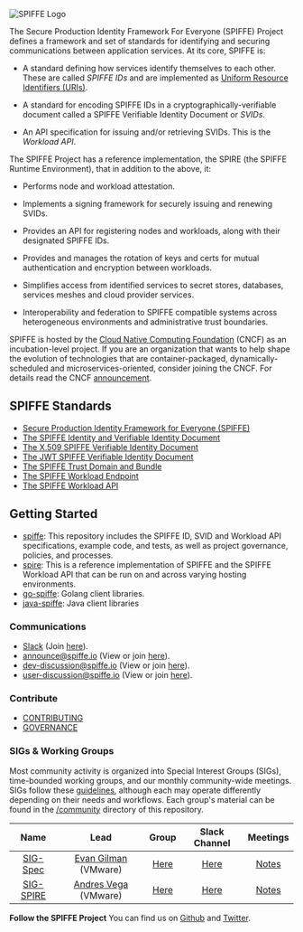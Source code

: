 ![SPIFFE Logo](https://github.com/spiffe/spiffe/blob/master/community/logo/256x1024.png?raw=true)


The Secure Production Identity Framework For Everyone (SPIFFE) Project defines a framework and set of
standards for identifying and securing communications between application services. At its core, SPIFFE is:

* A standard defining how services identify themselves to each other. These are called *SPIFFE IDs* and are implemented as [Uniform Resource Identifiers (URIs)](https://en.wikipedia.org/wiki/Uniform_Resource_Identifier).

* A standard for encoding SPIFFE IDs in a cryptographically-verifiable document called a SPIFFE Verifiable Identity Document or *SVIDs*.

* An API specification for issuing and/or retrieving SVIDs. This is the *Workload API*.

The SPIFFE Project has a reference implementation, the SPIRE (the SPIFFE Runtime Environment), that in addition to the above, it:

* Performs node and workload attestation.

* Implements a signing framework for securely issuing and renewing SVIDs.

* Provides an API for registering nodes and workloads, along with their designated SPIFFE IDs.

* Provides and manages the rotation of keys and certs for mutual authentication and encryption between workloads.

* Simplifies access from identified services to secret stores, databases, services meshes and cloud provider services.

* Interoperability and federation to SPIFFE compatible systems across heterogeneous environments and administrative trust boundaries.

SPIFFE is hosted by the [Cloud Native Computing Foundation](https://cncf.io) (CNCF) as an incubation-level project. If you are an organization that wants to help shape the evolution of technologies that are container-packaged, dynamically-scheduled and microservices-oriented, consider joining the CNCF. For details read the CNCF [announcement](https://www.cncf.io/blog/2020/06/22/toc-approves-spiffe-and-spire-to-incubation/).

## SPIFFE Standards

* [Secure Production Identity Framework for Everyone (SPIFFE)](standards/SPIFFE.md)
* [The SPIFFE Identity and Verifiable Identity Document](standards/SPIFFE-ID.md)
* [The X.509 SPIFFE Verifiable Identity Document](standards/X509-SVID.md)
* [The JWT SPIFFE Verifiable Identity Document](standards/JWT-SVID.md)
* [The SPIFFE Trust Domain and Bundle](standards/SPIFFE_Trust_Domain_and_Bundle.md)
* [The SPIFFE Workload Endpoint](standards/SPIFFE_Workload_Endpoint.md)
* [The SPIFFE Workload API](standards/SPIFFE_Workload_API.md)

## Getting Started

* [spiffe](https://github.com/spiffe/spiffe): This repository includes the SPIFFE ID, SVID and Workload API specifications, example code, and tests, as well as project governance, policies, and processes.    
* [spire](https://github.com/spiffe/spire): This is a reference implementation of SPIFFE and the SPIFFE Workload API that can be run on and across varying hosting environments.
* [go-spiffe](https://github.com/spiffe/go-spiffe/tree/master/v2): Golang client libraries.
* [java-spiffe](https://github.com/spiffe/java-spiffe/tree/v2-api): Java client libraries

### Communications

  * [Slack](https://spiffe.slack.com) (Join [here](https://slack.spiffe.io)).
  * <announce@spiffe.io> (View or join [here](https://groups.google.com/a/spiffe.io/forum/#!forum/announce)).
  * <dev-discussion@spiffe.io> (View or join [here](https://groups.google.com/a/spiffe.io/forum/#!forum/dev-discussion)).
  * <user-discussion@spiffe.io> (View or join [here](https://groups.google.com/a/spiffe.io/forum/#!forum/user-discussion)).

### Contribute

* [CONTRIBUTING](/CONTRIBUTING.md)
* [GOVERNANCE](/GOVERNANCE.md)

### SIGs & Working Groups<a name="sigs"></a>

Most community activity is organized into Special Interest Groups (SIGs), time-bounded working groups, and our monthly community-wide meetings. SIGs follow these [guidelines](GOVERNANCE.md#special-interest-groups-sigs), although each may operate differently depending on their needs and workflows. Each group's material can be found in the [/community](/community) directory of this repository.

| Name | Lead | Group | Slack Channel | Meetings |
|:------:|:-------:|:-------:|:---------------:|:----------:|
| [SIG-Spec](/community/sig-spec/README.md) | [Evan Gilman](https://github.com/evan2645) (VMware) | [Here](https://groups.google.com/a/spiffe.io/forum/#!forum/sig-specification) | [Here](https://spiffe.slack.com/messages/sig-spec) | [Notes](https://docs.google.com/document/d/1p2BbRWN_7z6nkBMj-h1mAJAJxxKqNeFiV4IplZ_wU4c) |
| [SIG-SPIRE](/community/sig-spire/README.md) | [Andres Vega](https://github.com/anvega) (VMware) | [Here](https://groups.google.com/a/spiffe.io/forum/#!forum/sig-spire) | [Here](https://spiffe.slack.com/messages/spire) | [Notes](https://docs.google.com/document/d/1IgpCkvSRSoY9Xd16gFQJJ1KP8sLZ7EE39cEjBK_UIg4) |

**Follow the SPIFFE Project** You can find us on [Github](https://github.com/spiffe/) and [Twitter](https://twitter.com/SPIFFEio).
